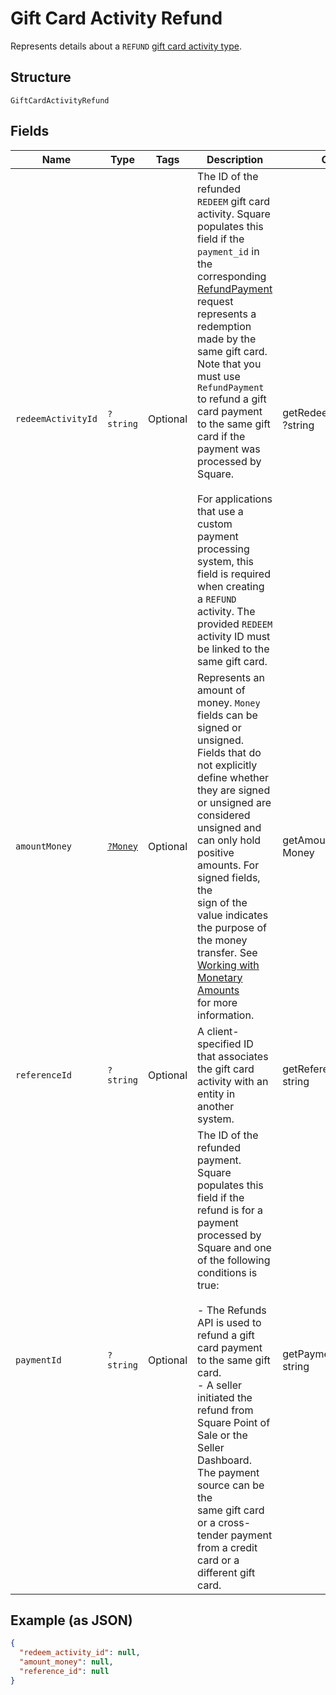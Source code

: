 
# Gift Card Activity Refund

Represents details about a `REFUND` [gift card activity type](../../doc/models/gift-card-activity-type.md).

## Structure

`GiftCardActivityRefund`

## Fields

| Name | Type | Tags | Description | Getter | Setter |
|  --- | --- | --- | --- | --- | --- |
| `redeemActivityId` | `?string` | Optional | The ID of the refunded `REDEEM` gift card activity. Square populates this field if the<br>`payment_id` in the corresponding [RefundPayment](../../doc/apis/refunds.md#refund-payment) request<br>represents a redemption made by the same gift card. Note that you must use `RefundPayment`<br>to refund a gift card payment to the same gift card if the payment was processed by Square.<br><br>For applications that use a custom payment processing system, this field is required when creating<br>a `REFUND` activity. The provided `REDEEM` activity ID must be linked to the same gift card. | getRedeemActivityId(): ?string | setRedeemActivityId(?string redeemActivityId): void |
| `amountMoney` | [`?Money`](../../doc/models/money.md) | Optional | Represents an amount of money. `Money` fields can be signed or unsigned.<br>Fields that do not explicitly define whether they are signed or unsigned are<br>considered unsigned and can only hold positive amounts. For signed fields, the<br>sign of the value indicates the purpose of the money transfer. See<br>[Working with Monetary Amounts](https://developer.squareup.com/docs/build-basics/working-with-monetary-amounts)<br>for more information. | getAmountMoney(): ?Money | setAmountMoney(?Money amountMoney): void |
| `referenceId` | `?string` | Optional | A client-specified ID that associates the gift card activity with an entity in another system. | getReferenceId(): ?string | setReferenceId(?string referenceId): void |
| `paymentId` | `?string` | Optional | The ID of the refunded payment. Square populates this field if the refund is for a<br>payment processed by Square and one of the following conditions is true:<br><br>- The Refunds API is used to refund a gift card payment to the same gift card.<br>- A seller initiated the refund from Square Point of Sale or the Seller Dashboard. The payment source can be the<br>  same gift card or a cross-tender payment from a credit card or a different gift card. | getPaymentId(): ?string | setPaymentId(?string paymentId): void |

## Example (as JSON)

```json
{
  "redeem_activity_id": null,
  "amount_money": null,
  "reference_id": null
}
```

